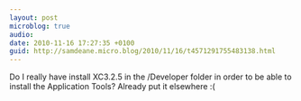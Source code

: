 ```yaml
---
layout: post
microblog: true
audio: 
date: 2010-11-16 17:27:35 +0100
guid: http://samdeane.micro.blog/2010/11/16/t4571291755483138.html
---
```

Do I really have install XC3.2.5 in the /Developer folder in order to be able to install the Application Tools? Already put it elsewhere :(
